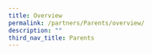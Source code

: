 ```yaml
---
title: Overview
permalink: /partners/Parents/overview/
description: ""
third_nav_title: Parents
---
```

